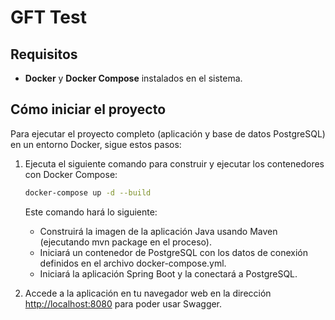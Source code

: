 # GFT Test

## Requisitos

- **Docker** y **Docker Compose** instalados en el sistema.

## Cómo iniciar el proyecto

Para ejecutar el proyecto completo (aplicación y base de datos PostgreSQL) en un entorno Docker,
sigue estos pasos:

1. Ejecuta el siguiente comando para construir y ejecutar los contenedores con Docker Compose:
   ```bash
   docker-compose up -d --build
    ```
   Este comando hará lo siguiente:
    - Construirá la imagen de la aplicación Java usando Maven (ejecutando mvn package en el
      proceso).
    - Iniciará un contenedor de PostgreSQL con los datos de conexión definidos en el archivo
      docker-compose.yml.
    - Iniciará la aplicación Spring Boot y la conectará a PostgreSQL.

2. Accede a la aplicación en tu navegador web en la dirección [http://localhost:8080](http://localhost:8080) para poder
   usar Swagger.
   

